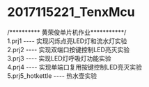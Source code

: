 # 2017115221_TenxMcu       
/********** 黄荣俊单片机作业***********/  
1.prj1  ----  实现闪烁点亮LED灯和流水灯实验  
2.prj2  ----  实现双端口按键控制LED亮灭实验  
3.prj3  ----  实现LED灯呼吸灯功能实验  
4.prj4  ----  实现单端口复用按键控制LED亮灭实验  
5.prj5_hotkettle  ----  热水壶实验

